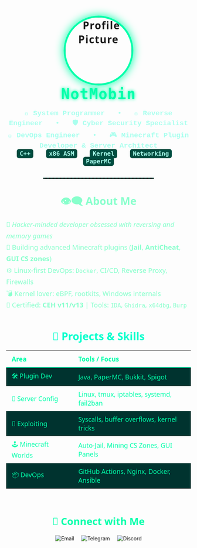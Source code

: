 <h1 align="center" style="font-family: 'Segoe UI', Tahoma, Geneva, Verdana, sans-serif; letter-spacing: 1.5px;">
  <img src="https://i.pinimg.com/736x/69/72/ff/6972ff594cce4bc0113ece46510a9749.jpg" width="180" style="border-radius: 50%; border: 5px solid #00ffaa; box-shadow: 0 0 25px #00ffaa;" alt="Profile Picture"><br>
  <code style="font-size: 40px; font-weight: 900; color: #00ffaa; text-shadow: 0 0 10px #00ffaa;">NotMobin</code>
</h1>

<p align="center" style="font-family: 'Courier New', Courier, monospace; font-size: 1.2rem; color: #aaffee; max-width: 650px; margin: auto;">
  🧠 <strong>System Programmer</strong> &nbsp;&nbsp;•&nbsp;&nbsp; 🧩 <strong>Reverse Engineer</strong> &nbsp;&nbsp;•&nbsp;&nbsp; 🛡️ <strong>Cyber Security Specialist</strong><br>
  🧱 <strong>DevOps Engineer</strong> &nbsp;&nbsp;•&nbsp;&nbsp; 🎮 <strong>Minecraft Plugin Developer & Server Architect</strong><br>
  <code style="background: #004d40; padding: 3px 8px; border-radius: 6px; font-weight: bold;">C++</code> &nbsp;
  <code style="background: #004d40; padding: 3px 8px; border-radius: 6px; font-weight: bold;">x86 ASM</code> &nbsp;
  <code style="background: #004d40; padding: 3px 8px; border-radius: 6px; font-weight: bold;">Kernel</code> &nbsp;
  <code style="background: #004d40; padding: 3px 8px; border-radius: 6px; font-weight: bold;">Networking</code> &nbsp;
  <code style="background: #004d40; padding: 3px 8px; border-radius: 6px; font-weight: bold;">PaperMC</code>
</p>

<hr style="border: none; border-top: 2px dashed #004d40; width: 60%; margin: 35px auto;">

<section style="max-width: 700px; margin: auto; font-family: 'Segoe UI', Tahoma, Geneva, Verdana, sans-serif; color: #88ffcc;">
  <h3 style="text-align: center; margin-bottom: 15px; font-size: 1.8rem; font-weight: 700;">👁️‍🗨️ About Me</h3>
  <ul style="list-style: none; padding: 0; font-size: 1.15rem; line-height: 1.7;">
    <li>🔬 <em>Hacker-minded developer obsessed with reversing and memory games</em></li>
    <li>🌌 Building advanced Minecraft plugins (<strong>Jail</strong>, <strong>AntiCheat</strong>, <strong>GUI CS zones</strong>)</li>
    <li>⚙️ Linux-first DevOps: <code>Docker</code>, CI/CD, Reverse Proxy, Firewalls</li>
    <li>💣 Kernel lover: eBPF, rootkits, Windows internals</li>
    <li>🧠 Certified: <strong>CEH v11/v13</strong> | Tools: <code>IDA</code>, <code>Ghidra</code>, <code>x64dbg</code>, <code>Burp</code></li>
  </ul>
</section>

<section style="max-width: 700px; margin: 50px auto 70px; font-family: 'Segoe UI', Tahoma, Geneva, Verdana, sans-serif; color: #00ffcc;">
  <h3 style="text-align: center; font-size: 1.8rem; font-weight: 700; margin-bottom: 20px;">🚀 Projects & Skills</h3>
  <table style="width: 100%; border-collapse: collapse; color: #00ffaa; font-size: 1.1rem;">
    <thead>
      <tr style="border-bottom: 2px solid #00ffaa;">
        <th style="padding: 10px 15px; text-align: left;">Area</th>
        <th style="padding: 10px 15px; text-align: left;">Tools / Focus</th>
      </tr>
    </thead>
    <tbody>
      <tr style="background: #00332f;">
        <td style="padding: 10px 15px;">🛠️ Plugin Dev</td>
        <td style="padding: 10px 15px;">Java, PaperMC, Bukkit, Spigot</td>
      </tr>
      <tr>
        <td style="padding: 10px 15px;">🧱 Server Config</td>
        <td style="padding: 10px 15px;">Linux, tmux, iptables, systemd, fail2ban</td>
      </tr>
      <tr style="background: #00332f;">
        <td style="padding: 10px 15px;">🔬 Exploiting</td>
        <td style="padding: 10px 15px;">Syscalls, buffer overflows, kernel tricks</td>
      </tr>
      <tr>
        <td style="padding: 10px 15px;">🕹️ Minecraft Worlds</td>
        <td style="padding: 10px 15px;">Auto-Jail, Mining CS Zones, GUI Panels</td>
      </tr>
      <tr style="background: #00332f;">
        <td style="padding: 10px 15px;">📦 DevOps</td>
        <td style="padding: 10px 15px;">GitHub Actions, Nginx, Docker, Ansible</td>
      </tr>
    </tbody>
  </table>
</section>

<section style="text-align: center; margin-bottom: 60px;">
  <h3 style="font-family: 'Segoe UI', Tahoma, Geneva, Verdana, sans-serif; font-size: 1.7rem; font-weight: 700; color: #00ffaa; margin-bottom: 20px;">📡 Connect with Me</h3>
  <p>
    <a href="mailto:mobin.abasbo@gmail.com" style="margin: 0 8px; text-decoration: none;">
      <img src="https://img.shields.io/badge/Email-mobin.abasbo@gmail.com-D14836?style=flat-square&logo=gmail&logoColor=white" alt="Email">
    </a>
    <a href="https://t.me/mobinnot" target="_blank" style="margin: 0 8px; text-decoration: none;">
      <img src="https://img.shields.io/badge/Telegram-@mobinnot-2CA5E0?style=flat-square&logo=telegram&logoColor=white" alt="Telegram">
    </a>
    <a href="https://discord.com/users/335847967938445323" target="_blank" style="margin: 0 8px; text-decoration: none;">
      <img src="https://img.shields.io/badge/Discord-mobinnot-5865F2?style=flat-square&logo=discord&logoColor=white" alt="Discord">
    </a>
  </p>
</section>

<!-- Animated Bird of Hermes quote with fade-in and typing effect -->
<p align="center" style="font-family: 'Fira Code', monospace; font-size: 1.3rem; color: #ff3333; font-weight: 700; user-select: none;">
  <span id="hermes-quote"></span>
</p>

<script>
  const quotes = [
    "The Bird of Hermes is my name...",
    "Eating my wings to make me tame."
  ];
  let index = 0, charIndex = 0;
  const speed = 100;
  const pause = 1500;
  const el = document.getElementById("hermes-quote");

  function type() {
    if (charIndex <= quotes[index].length) {
      el.textContent = quotes[index].substring(0, charIndex++);
      setTimeout(type, speed);
    } else {
      setTimeout(() => {
        charIndex = 0;
        index = (index + 1) % quotes.length;
        type();
      }, pause);
    }
  }
  type();
</script>